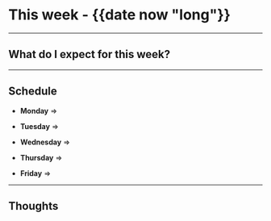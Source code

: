 # This week - {{date now "long"}}
---
## What do I expect for this week?



---
## Schedule

- **Monday**
  $\Rightarrow$ 

- **Tuesday**
  $\Rightarrow$ 

- **Wednesday**
  $\Rightarrow$ 

- **Thursday**
  $\Rightarrow$ 

- **Friday**
  $\Rightarrow$ 


---
## Thoughts
